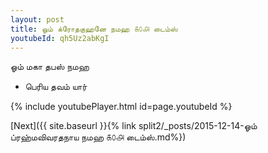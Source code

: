 ```yaml
---
layout: post
title: ஓம் க்ரோதகுஹனே நமஹ ௧௦௮ டைம்ஸ்
youtubeId: qh5Uz2abKgI
---
```

 
 
 ஓம் மகா தபஸ் நமஹ  
 
 -  பெரிய தவம் யார் 
 
  
 
  
 
 
 
 
 
 


{% include youtubePlayer.html id=page.youtubeId %}
 
[Next]({{ site.baseurl }}{% link  split2/_posts/2015-12-14-ஓம் ப்ரஹ்மவிவரதநாய நமஹ ௧௦௮ டைம்ஸ்.md%})
 
